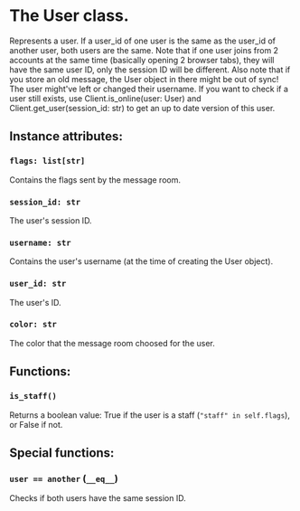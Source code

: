 # The User class.
Represents a user.
If a user_id of one user is the same as the user_id of another user, both users are the same.
Note that if one user joins from 2 accounts at the same time (basically opening 2 browser tabs), they will have the same user ID, only the session ID will be different.
Also note that if you store an old message, the User object in there might be out of sync! The user might've left or changed their username.
If you want to check if a user still exists, use Client.is_online(user: User) and Client.get_user(session_id: str) to get an up to date version of this user.

## Instance attributes:

### `flags: list[str]`
Contains the flags sent by the message room.
### `session_id: str`
The user's session ID.
### `username: str`
Contains the user's username (at the time of creating the User object).
### `user_id: str`
The user's ID.
### `color: str`
The color that the message room choosed for the user.

## Functions:

### `is_staff()`
Returns a boolean value: True if the user is a staff (`"staff" in self.flags`), or False if not.

## Special functions:

### `user == another` (`__eq__`)
Checks if both users have the same session ID.